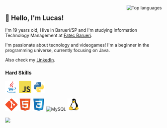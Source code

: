 <img src="https://github-readme-stats.vercel.app/api/top-langs/?username=lucasoliveirabr&layout=compact&theme=dark" alt="Top languages" align="right">

 ## 👋 Hello, I'm Lucas!

I'm 19 years old, I live in Barueri/SP and I'm studying Information Technology Management at [Fatec Barueri](https://fatecbarueri.edu.br/home/).

I'm passionate about tecnology and videogames! I'm a beginner in the programming universe, currently focusing on Java.

Also check my [LinkedIn](https://www.linkedin.com/in/lucas-oliveira-br/).

### Hard Skills

<div style="display: inline_block">
  <img width="40px" src="https://github.com/devicons/devicon/blob/v2.15.1/icons/java/java-original.svg" alt="Java">
  <img width="40px" src="https://github.com/devicons/devicon/blob/v2.15.1/icons/javascript/javascript-original.svg" alt="JavaScript">
  <img width="40px" src="https://github.com/devicons/devicon/blob/v2.15.1/icons/python/python-original.svg" alt="Python">
  <p align="left">
</div>

<div>
  <img width="40px" src="https://github.com/devicons/devicon/blob/v2.15.1/icons/git/git-original.svg" alt="GIT">
  <img width="40px" src="https://github.com/devicons/devicon/blob/v2.15.1/icons/html5/html5-original.svg" alt="HTML5">
  <img width="40px" src="https://github.com/devicons/devicon/blob/v2.15.1/icons/css3/css3-original.svg" alt="CSS3">
  <img width="40px" src="https://www.freepnglogos.com/uploads/logo-mysql-png/logo-mysql-mysql-logo-png-images-are-download-crazypng-21.png" alt="MySQL">
  <img width="40px" src="https://github.com/devicons/devicon/blob/v2.15.1/icons/linux/linux-original.svg" alt="Linux">
</div>
<br>

<img src= "https://64.media.tumblr.com/2c551700bc0501aaca64fc6316abe140/a15a1cf8a4616f2a-ca/s400x600/05ccb753a73f4158abc271f4d7d24d141619ddbd.gifv" width="500px" align="center">
